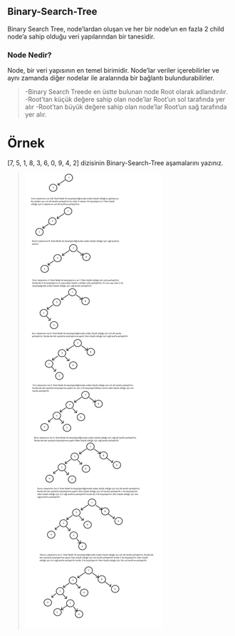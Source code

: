 ## Binary-Search-Tree
Binary Search Tree, node’lardan oluşan ve her bir node’un en fazla 2 child node’a sahip olduğu veri yapılarından bir tanesidir.
### Node Nedir?
Node, bir veri yapısının en temel birimidir.
Node’lar veriler içerebilirler ve aynı zamanda diğer nodelar ile aralarında bir bağlantı bulundurabilirler.
>-Binary Search Treede en üstte bulunan node Root olarak adlandırılır.
>-Root’tan küçük değere sahip olan node’lar Root’un sol tarafında yer alır
>-Root’tan büyük değere sahip olan node’lar Root’un sağ tarafında yer alır.
# Örnek
[7, 5, 1, 8, 3, 6, 0, 9, 4, 2] dizisinin Binary-Search-Tree aşamalarını yazınız.


> ![](Binary.png)
